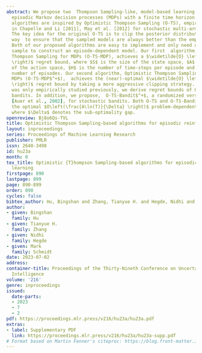 ```yaml
---
abstract: We propose two  Thompson Sampling-like, model-based learning algorithms  for
  episodic Markov decision processes (MDPs) with a finite time horizon. Our proposed
  algorithms are inspired by Optimistic Thompson Sampling (O-TS), empirically studied
  in Chapelle and Li [2011], May et al. [2012] for stochastic multi-armed bandits.
  The key idea for the original O-TS is to clip the posterior distribution in an optimistic
  way  to ensure that the sampled models are always better than the empirical models.
  Both of our proposed algorithms are easy to implement and only need one posterior
  sample to construct an episode-dependent model. Our first  algorithm, Optimistic
  Thompson Sampling for MDPs (O-TS-MDP), achieves a $\widetilde{O} \left(\sqrt{AS^2H^4T}
  \right)$ regret bound, where $S$ is the size of the state space, $A$ is the size
  of the action space, $H$ is the number of time-steps per episode and $T$ is the
  number of episodes. Our second algorithm, Optimistic Thompson Sampling plus for
  MDPs (O-TS-MDP$^+$),  achieves the (near)-optimal $\widetilde{O} \left(\sqrt{ASH^3T}
  \right)$ regret bound by taking a more aggressive clipping strategy.  Since O-TS
  was only empirically studied previously, we derive regret bounds of O-TS for stochastic
  bandits. In addition, we propose,  O-TS-Bandit$^+$, a randomized version of UCB1
  [Auer et al., 2002], for stochastic bandits. Both O-TS and O-TS-Bandit$^+$ achieve
  the optimal $O\left(\frac{A\ln(T)}{\Delta} \right)$ problem-dependent regret bound,
  where $\Delta$ denotes the sub-optimality gap.
openreview: Bj8o6Qs-TVL
title: Optimistic Thompson Sampling-based algorithms for episodic reinforcement learning
layout: inproceedings
series: Proceedings of Machine Learning Research
publisher: PMLR
issn: 2640-3498
id: hu23a
month: 0
tex_title: Optimistic {T}hompson Sampling-based algorithms for episodic reinforcement
  learning
firstpage: 890
lastpage: 899
page: 890-899
order: 890
cycles: false
bibtex_author: Hu, Bingshan and Zhang, Tianyue H. and Hegde, Nidhi and Schmidt, Mark
author:
- given: Bingshan
  family: Hu
- given: Tianyue H.
  family: Zhang
- given: Nidhi
  family: Hegde
- given: Mark
  family: Schmidt
date: 2023-07-02
address:
container-title: Proceedings of the Thirty-Nineth Conference on Uncertainty in Artificial
  Intelligence
volume: '216'
genre: inproceedings
issued:
  date-parts:
  - 2023
  - 7
  - 2
pdf: https://proceedings.mlr.press/v216/hu23a/hu23a.pdf
extras:
- label: Supplementary PDF
  link: https://proceedings.mlr.press/v216/hu23a/hu23a-supp.pdf
# Format based on Martin Fenner's citeproc: https://blog.front-matter.io/posts/citeproc-yaml-for-bibliographies/
---
```

